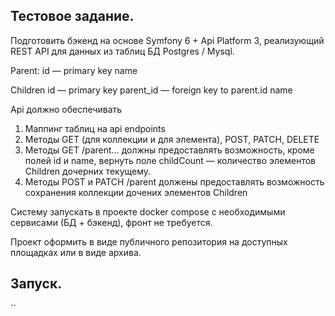 ## Тестовое задание.

Подготовить бэкенд на основе Symfony 6 + Api Platform 3, реализующий REST API для данных из таблиц БД Postgres / Mysql.

Parent:
id — primary key
name

Children
id — primary key
parent_id — foreign key to parent.id
name

Api должно обеспечивать
1. Маппинг таблиц на  api endpoints
2. Методы GET (для коллекции и для элемента), POST, PATCH, DELETE
3. Методы GET /parent… должны предоставлять возможность, кроме полей id и name, вернуть поле childCount — количество элементов Children дочерних текущему.
4. Методы POST и PATCH /parent должены предоставлять возможность сохранения коллекции дочених элементов Children

Систему запускать в проекте docker compose с необходимыми сервисами (БД + бэкенд), фронт не требуется.

Проект оформить в виде публичного  репозитория на доступных площадках или в виде архива.

## Запуск.
``

